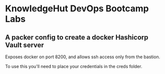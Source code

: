# KnowledgeHut DevOps Bootcamp Labs
## A packer config to create a docker Hashicorp Vault server

Exposes docker on port 8200, and allows ssh access only from the bastion.

To use this you'll need to place your credentials in the creds folder. 
